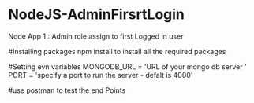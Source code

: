 # NodeJS-AdminFirsrtLogin
Node App 1 : Admin role assign to first Logged in user

#Installing packages
npm install to install all the required packages

#Setting evn variables
MONGODB_URL  = 'URL of your mongo db server '
PORT = 'specify a port to run the server - defalt is 4000'

#use postman to test the end Points

